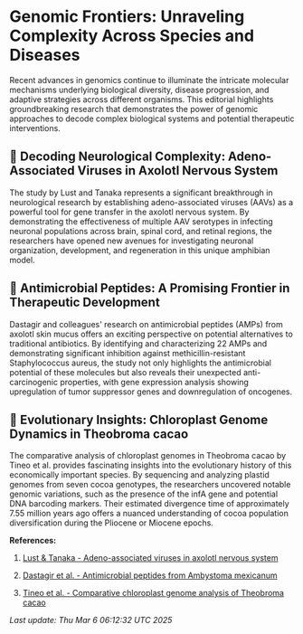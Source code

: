 # Genomic Frontiers: Unraveling Complexity Across Species and Diseases

Recent advances in genomics continue to illuminate the intricate molecular mechanisms underlying biological diversity, disease progression, and adaptive strategies across different organisms. This editorial highlights groundbreaking research that demonstrates the power of genomic approaches to decode complex biological systems and potential therapeutic interventions.

## 🧬 Decoding Neurological Complexity: Adeno-Associated Viruses in Axolotl Nervous System

The study by Lust and Tanaka represents a significant breakthrough in neurological research by establishing adeno-associated viruses (AAVs) as a powerful tool for gene transfer in the axolotl nervous system. By demonstrating the effectiveness of multiple AAV serotypes in infecting neuronal populations across brain, spinal cord, and retinal regions, the researchers have opened new avenues for investigating neuronal organization, development, and regeneration in this unique amphibian model.

## 🔬 Antimicrobial Peptides: A Promising Frontier in Therapeutic Development

Dastagir and colleagues' research on antimicrobial peptides (AMPs) from axolotl skin mucus offers an exciting perspective on potential alternatives to traditional antibiotics. By identifying and characterizing 22 AMPs and demonstrating significant inhibition against methicillin-resistant Staphylococcus aureus, the study not only highlights the antimicrobial potential of these molecules but also reveals their unexpected anti-carcinogenic properties, with gene expression analysis showing upregulation of tumor suppressor genes and downregulation of oncogenes.

## 🌱 Evolutionary Insights: Chloroplast Genome Dynamics in Theobroma cacao

The comparative analysis of chloroplast genomes in Theobroma cacao by Tineo et al. provides fascinating insights into the evolutionary history of this economically important species. By sequencing and analyzing plastid genomes from seven cocoa genotypes, the researchers uncovered notable genomic variations, such as the presence of the infA gene and potential DNA barcoding markers. Their estimated divergence time of approximately 7.55 million years ago offers a nuanced understanding of cocoa population diversification during the Pliocene or Miocene epochs.

**References:**

1. [Lust & Tanaka - Adeno-associated viruses in axolotl nervous system](https://pubmed.ncbi.nlm.nih.gov/40042904/)

2. [Dastagir et al. - Antimicrobial peptides from Ambystoma mexicanum](https://pubmed.ncbi.nlm.nih.gov/40043049/)

3. [Tineo et al. - Comparative chloroplast genome analysis of Theobroma cacao](https://pubmed.ncbi.nlm.nih.gov/40043011/)

*Last update: Thu Mar  6 06:12:32 UTC 2025*
